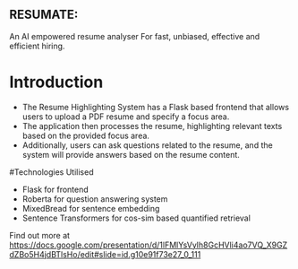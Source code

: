 ## RESUMATE:
An AI empowered resume analyser For fast, unbiased, effective and efficient hiring.

# Introduction
* The Resume Highlighting System has a Flask based frontend that allows users to upload a PDF resume and specify a focus area.
* The application then processes the resume, highlighting relevant texts based on the provided focus area. 
* Additionally, users can ask questions related to the resume, and the system will provide answers based on the resume content.

#Technologies Utilised
* Flask for frontend
* Roberta for question answering system
* MixedBread for sentence embedding
* Sentence Transformers for cos-sim based quantified retrieval

Find out more at https://docs.google.com/presentation/d/1lFMlYsVylh8GcHVli4ao7VQ_X9GZdZBo5H4jdBTlsHo/edit#slide=id.g10e91f73e27_0_111
